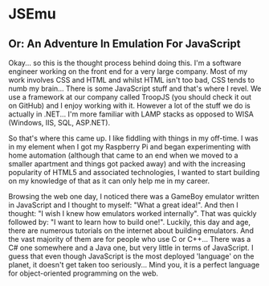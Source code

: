 JSEmu
=====

Or: An Adventure In Emulation For JavaScript
--------------------------------------------

Okay... so this is the thought process behind doing this. I'm a software engineer working on the front end
for a very large company. Most of my work involves CSS and HTML and whilst HTML isn't too bad, CSS tends
to numb my brain... There is some JavaScript stuff and that's where I revel. We use a framework at our
company called TroopJS (you should check it out on GitHub) and I enjoy working with it. However a lot of
the stuff we do is actually in .NET... I'm more familiar with LAMP stacks as opposed to WISA (Windows, IIS,
SQL, ASP.NET).

So that's where this came up. I like fiddling with things in my off-time. I was in my element when I got my
Raspberry Pi and began experimenting with home automation (although that came to an end when we moved to
a smaller apartment and things got packed away) and with the increasing popularity of HTML5 and associated
technologies, I wanted to start building on my knowledge of that as it can only help me in my career.

Browsing the web one day, I noticed there was a GameBoy emulator written in JavaScript and I thought to
myself: "What a great idea!". And then I thought: "I wish I knew how emulators worked internally". That was
quickly followed by: "I want to learn how to build one!". Luckily, this day and age, there are numerous
tutorials on the internet about building emulators. And the vast majority of them are for people who use
C or C++... There was a C# one somewhere and a Java one, but very little in terms of JavaScript. I guess
that even though JavaScript is the most deployed 'language' on the planet, it doesn't get taken too
seriously... Mind you, it is a perfect language for object-oriented programming on the web.